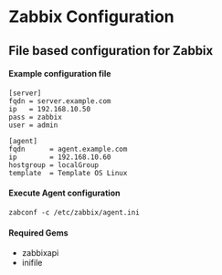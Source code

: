 # Zabbix Configuration

## File based configuration for Zabbix

#### Example configuration file
```
[server]
fqdn = server.example.com
ip   = 192.168.10.50
pass = zabbix
user = admin

[agent]
fqdn      = agent.example.com
ip        = 192.168.10.60
hostgroup = localGroup
template  = Template OS Linux
```

#### Execute Agent configuration
```
zabconf -c /etc/zabbix/agent.ini
```

#### Required Gems
- zabbixapi
- inifile